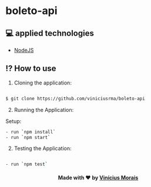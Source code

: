 # boleto-api

## 💻 applied technologies

- [NodeJS](https://nodejs.org/en/)

<a  id="how-to-use"></a>

## ⁉ How to use

1. Cloning the application:

```sh

$ git clone https://github.com/viniciusrma/boleto-api

```

2. Running the Application:

Setup:

```sh
- run `npm install`
- run `npm start`
```

2. Testing the Application:

```sh

- run `npm test`

```

<h4  align="center">
Made with ❤ by <a  href="https://www.linkedin.com/in/viniciusrma/"  target="_blank">Vinícius Morais</a>
</h4>
